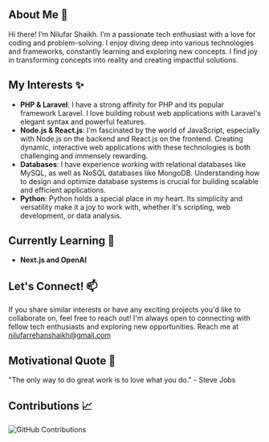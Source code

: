 ## About Me 👋
Hi there! I’m Nilufar Shaikh.
I’m a passionate tech enthusiast with a love for coding and problem-solving. I enjoy diving deep into various technologies and frameworks, constantly learning and exploring new concepts. I find joy in transforming concepts into reality and creating impactful solutions.

## My Interests ✨
- **PHP & Laravel**: I have a strong affinity for PHP and its popular framework Laravel. I love building robust web applications with Laravel's elegant syntax and powerful features.
- **Node.js & React.js**: I'm fascinated by the world of JavaScript, especially with Node.js on the backend and React.js on the frontend. Creating dynamic, interactive web applications with these technologies is both challenging and immensely rewarding.
- **Databases**: I have experience working with relational databases like MySQL, as well as NoSQL databases like MongoDB. Understanding how to design and optimize database systems is crucial for building scalable and efficient applications.
- **Python**: Python holds a special place in my heart. Its simplicity and versatility make it a joy to work with, whether it's scripting, web development, or data analysis.

## Currently Learning 🌱
- **Next.js and OpenAI**

## Let's Connect! 📫
If you share similar interests or have any exciting projects you'd like to collaborate on, feel free to reach out! I'm always open to connecting with fellow tech enthusiasts and exploring new opportunities. 
Reach me at [nilufarrehanshaikh@gmail.com](mailto:nilufarrehanshaikh@gmail.com)

## Motivational Quote 🌟
"The only way to do great work is to love what you do." - Steve Jobs

## Contributions 📈
![GitHub Contributions](https://github-readme-streak-stats.herokuapp.com/?user=nilufarshaikh)
